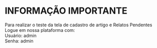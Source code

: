 # INFORMAÇÃO IMPORTANTE

Para realizar o teste da tela de cadastro de artigo e Relatos Pendentes <br>
Logue em nossa plataforma com: <br>
Usuário: admin<br>
Senha: admin<br>
